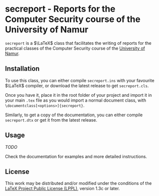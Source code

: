 # secreport - Reports for the Computer Security course of the University of Namur
`secreport` is a $\LaTeX$ class that facilitates the writing of reports for the practical classes of the Computer Security course of the [University of Namur](https://unamur.be).

## Installation
To use this class, you can either compile `secreport.ins` with your favourite $\LaTeX$ compiler, or download the latest release to get `secreport.cls`.

Once you have it, place it in the root folder of your project and import it in your main `.tex` file as you would import a normal document class, with `\documentclass[<options>]{secreport}`.

Similarly, to get a copy of the documentation, you can either compile `secreport.dtx` or get it from the latest release.

## Usage
*TODO*

Check the documentation for examples and more detailed instructions.

## License
This work may be distributed and/or modified under the conditions of the [LaTeX Project Public License (LPPL)](http://www.latex-project.org/lppl.txt), version 1.3c or later.